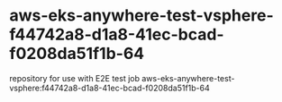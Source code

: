 # aws-eks-anywhere-test-vsphere-f44742a8-d1a8-41ec-bcad-f0208da51f1b-64
repository for use with E2E test job aws-eks-anywhere-test-vsphere:f44742a8-d1a8-41ec-bcad-f0208da51f1b-64
